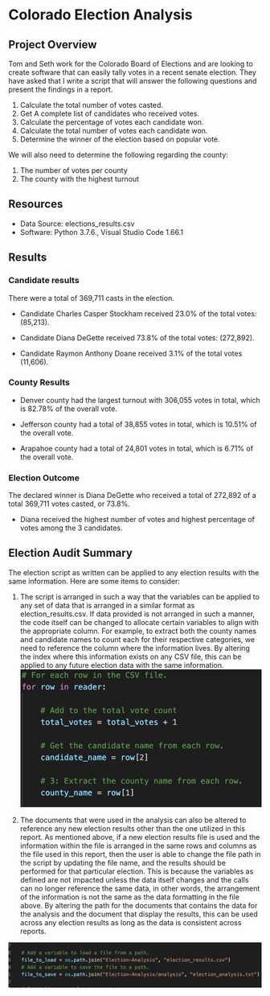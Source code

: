 # Colorado Election Analysis

## Project Overview

Tom and Seth work for the Colorado Board of Elections and are looking to create software that can easily tally votes in a recent senate election.  They have asked that I write a script that will answer the following questions and present the findings in a report.

1. Calculate the total number of votes casted.
2. Get A complete list of candidates who received votes.
3. Calculate the percentage of votes each candidate won.
4. Calculate the total number of votes each candidate won.
5. Determine the winner of the election based on popular vote.

We will also need to determine the following regarding the county:
1. The number of votes per county
2. The county with the highest turnout

## Resources

- Data Source: elections_results.csv
- Software: Python 3.7.6., Visual Studio Code 1.66.1

## Results

### Candidate results

There were a total of 369,711 casts in the election.

 - Candidate Charles Casper Stockham received 23.0% of the total votes: (85,213).

 - Candidate Diana DeGette received 73.8% of the total votes: (272,892).

 - Candidate Raymon Anthony Doane received 3.1% of the total votes (11,606).

### County Results
 - Denver county had the largest turnout with 306,055 votes in total, which is 82.78% of the overall vote. 
 
 - Jefferson county had a total of 38,855 votes in total, which is 10.51% of the overall vote.
 
 - Arapahoe county had a total of 24,801 votes in total, which is 6.71% of the overall vote.

### Election Outcome

The declared winner is Diana DeGette who received a total of 272,892 of a total 369,711 votes casted, or 73.8%.
- Diana received the highest number of votes and highest percentage of votes among the 3 candidates.


## Election Audit Summary

The election script as written can be applied to any election results with the same information.  Here are some items to consider:
 1. The script is arranged in such a way that the variables can be applied to any set of data that is arranged in a similar format as election_results.csv.  If data provided is not arranged in such a manner, the code itself can be changed to allocate certain variables to align with the appropriate column.  For example, to extract both the county names and candidate names to count each for their respective categories, we need to reference the column where the information lives. By altering the index where this information exists on any CSV file, this can be applied to any future election data with the same information.
![column index](columnindex.png)

 2. The documents that were used in the analysis can also be altered to reference any new election results other than the one utilized in this report.  As mentioned above, if a new election results file is used and the information within the file is arranged in the same rows and columns as the file used in this report, then the user is able to change the file path in the script by updating the file name, and the results should be performed for that particular election.  This is because the variables as defined are not impacted unless the data itself changes and the calls can no longer reference the same data, in other words, the arrangement of the information is not the same as the data formatting in the file above.  By altering the path for the documents that contains the data for the analysis and the document that display the results, this can be used across any election results as long as the data is consistent across reports.

![filepath](filepath.png)

 
